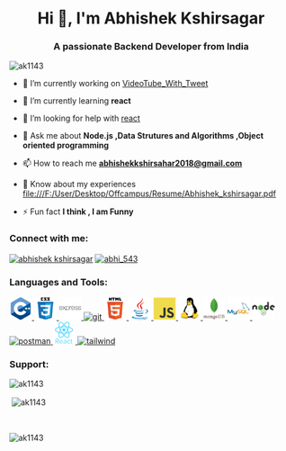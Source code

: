 <h1 align="center">Hi 👋, I'm Abhishek Kshirsagar</h1>
<h3 align="center">A passionate Backend Developer from India</h3>

<p align="left"> <img src="https://komarev.com/ghpvc/?username=ak1143&label=Profile%20views&color=0e75b6&style=flat" alt="ak1143" /> </p>

- 🔭 I’m currently working on [VideoTube_With_Tweet](https://github.com/ak1143/VideoTube-and-Twit_Backend)

- 🌱 I’m currently learning **react**

- 🤝 I’m looking for help with [react](https://github.com/ak1143/React_with_notes)

- 💬 Ask me about **Node.js ,Data Strutures and Algorithms ,Object oriented programming**

- 📫 How to reach me **abhishekkshirsahar2018@gmail.com**

- 📄 Know about my experiences [file:///F:/User/Desktop/Offcampus/Resume/Abhishek_kshirsagar.pdf](file:///F:/User/Desktop/Offcampus/Resume/Abhishek_kshirsagar.pdf)

- ⚡ Fun fact **I think , I am Funny**

<h3 align="left">Connect with me:</h3>
<p align="left">
<a href="https://linkedin.com/in/abhishek kshirsagar" target="blank"><img align="center" src="https://raw.githubusercontent.com/rahuldkjain/github-profile-readme-generator/master/src/images/icons/Social/linked-in-alt.svg" alt="abhishek kshirsagar" height="30" width="40" /></a>
<a href="https://www.leetcode.com/abhi_543" target="blank"><img align="center" src="https://raw.githubusercontent.com/rahuldkjain/github-profile-readme-generator/master/src/images/icons/Social/leet-code.svg" alt="abhi_543" height="30" width="40" /></a>
</p>

<h3 align="left">Languages and Tools:</h3>
<p align="left"> <a href="https://www.w3schools.com/cpp/" target="_blank" rel="noreferrer"> <img src="https://raw.githubusercontent.com/devicons/devicon/master/icons/cplusplus/cplusplus-original.svg" alt="cplusplus" width="40" height="40"/> </a> <a href="https://www.w3schools.com/css/" target="_blank" rel="noreferrer"> <img src="https://raw.githubusercontent.com/devicons/devicon/master/icons/css3/css3-original-wordmark.svg" alt="css3" width="40" height="40"/> </a> <a href="https://expressjs.com" target="_blank" rel="noreferrer"> <img src="https://raw.githubusercontent.com/devicons/devicon/master/icons/express/express-original-wordmark.svg" alt="express" width="40" height="40"/> </a> <a href="https://git-scm.com/" target="_blank" rel="noreferrer"> <img src="https://www.vectorlogo.zone/logos/git-scm/git-scm-icon.svg" alt="git" width="40" height="40"/> </a> <a href="https://www.w3.org/html/" target="_blank" rel="noreferrer"> <img src="https://raw.githubusercontent.com/devicons/devicon/master/icons/html5/html5-original-wordmark.svg" alt="html5" width="40" height="40"/> </a> <a href="https://www.java.com" target="_blank" rel="noreferrer"> <img src="https://raw.githubusercontent.com/devicons/devicon/master/icons/java/java-original.svg" alt="java" width="40" height="40"/> </a> <a href="https://developer.mozilla.org/en-US/docs/Web/JavaScript" target="_blank" rel="noreferrer"> <img src="https://raw.githubusercontent.com/devicons/devicon/master/icons/javascript/javascript-original.svg" alt="javascript" width="40" height="40"/> </a> <a href="https://www.linux.org/" target="_blank" rel="noreferrer"> <img src="https://raw.githubusercontent.com/devicons/devicon/master/icons/linux/linux-original.svg" alt="linux" width="40" height="40"/> </a> <a href="https://www.mongodb.com/" target="_blank" rel="noreferrer"> <img src="https://raw.githubusercontent.com/devicons/devicon/master/icons/mongodb/mongodb-original-wordmark.svg" alt="mongodb" width="40" height="40"/> </a> <a href="https://www.mysql.com/" target="_blank" rel="noreferrer"> <img src="https://raw.githubusercontent.com/devicons/devicon/master/icons/mysql/mysql-original-wordmark.svg" alt="mysql" width="40" height="40"/> </a> <a href="https://nodejs.org" target="_blank" rel="noreferrer"> <img src="https://raw.githubusercontent.com/devicons/devicon/master/icons/nodejs/nodejs-original-wordmark.svg" alt="nodejs" width="40" height="40"/> </a> <a href="https://postman.com" target="_blank" rel="noreferrer"> <img src="https://www.vectorlogo.zone/logos/getpostman/getpostman-icon.svg" alt="postman" width="40" height="40"/> </a> <a href="https://reactjs.org/" target="_blank" rel="noreferrer"> <img src="https://raw.githubusercontent.com/devicons/devicon/master/icons/react/react-original-wordmark.svg" alt="react" width="40" height="40"/> </a> <a href="https://tailwindcss.com/" target="_blank" rel="noreferrer"> <img src="https://www.vectorlogo.zone/logos/tailwindcss/tailwindcss-icon.svg" alt="tailwind" width="40" height="40"/> </a> </p>

<h3 align="left">Support:</h3>
<!-- <p><a href="https://www.buymeacoffee.com/ak1143"> <br> -->
<!-- <img align="left" src="https://cdn.buymeacoffee.com/buttons/v2/default-yellow.png" height="50" width="210" alt="ak1143" /></a></p><br> -->

<p><img align="left" src="https://github-readme-stats.vercel.app/api/top-langs?username=ak1143&show_icons=true&locale=en&layout=compact" alt="ak1143" /></p> 
<br>

<p>&nbsp;<img align="center" src="https://github-readme-stats.vercel.app/api?username=ak1143&show_icons=true&locale=en" alt="ak1143" /></p>
<br>

<p><img align="center" src="https://github-readme-streak-stats.herokuapp.com/?user=ak1143&" alt="ak1143" /></p>
